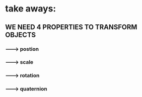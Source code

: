 # take aways:
## WE NEED 4 PROPERTIES TO TRANSFORM OBJECTS
### ---> postion
### ---> scale
### ---> rotation
### ---> quaternion